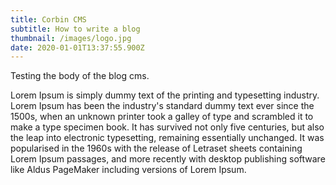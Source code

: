 ```yaml
---
title: Corbin CMS
subtitle: How to write a blog
thumbnail: /images/logo.jpg
date: 2020-01-01T13:37:55.900Z
---
```

Testing the body of the blog cms.

Lorem Ipsum is simply dummy text of the printing and typesetting industry. Lorem Ipsum has been the industry's standard dummy text ever since the 1500s, when an unknown printer took a galley of type and scrambled it to make a type specimen book. It has survived not only five centuries, but also the leap into electronic typesetting, remaining essentially unchanged. It was popularised in the 1960s with the release of Letraset sheets containing Lorem Ipsum passages, and more recently with desktop publishing software like Aldus PageMaker including versions of Lorem Ipsum.